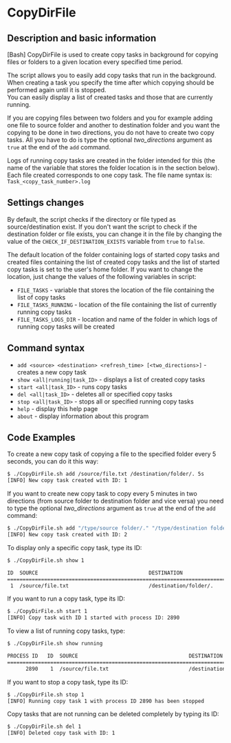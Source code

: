# CopyDirFile
## Description and basic information
 [Bash] CopyDirFile is used to create copy tasks in background for copying files or folders to a given location every specified time period.  
 
  The script allows you to easily add copy tasks that run in the background.  
  When creating a task you specify the time after which copying should be performed again until it is stopped.  
  You can easily display a list of created tasks and those that are currently running.  
  
  If you are copying files between two folders and you for example adding one file to source folder and another to destination folder and you want the copying to be done in two directions, you do not have to create two copy tasks. All you have to do is type the optional *two_directions* argument as `true` at the end of the `add` command.  
  
  Logs of running copy tasks are created in the folder intended for this (the name of the variable that stores the folder location is in the section below). Each file created corresponds to one copy task. The file name syntax is: `Task_<copy_task_number>.log`
  
## Settings changes
  By default, the script checks if the directory or file typed as source/destination exist. If you don't want the script to check if the destination folder or file exists, you can change it in the file by changing the value of the `CHECK_IF_DESTINATION_EXISTS` variable from `true` to `false`.  
  
  The default location of the folder containing logs of started copy tasks and created files containing the list of created copy tasks and the list of started copy tasks is set to the user's home folder. If you want to change the location, just change the values of the following variables in script:
  - `FILE_TASKS` - variable that stores the location of the file containing the list of copy tasks
  - `FILE_TASKS_RUNNING` - location of the file containing the list of currently running copy tasks
  - `FILE_TASKS_LOGS_DIR` - location and name of the folder in which logs of running copy tasks will be created
  
## Command syntax
  - `add <source> <destination> <refresh_time> [<two_directions>]`  - creates a new copy task
  - `show <all|running|task_ID>`  - displays a list of created copy tasks
  - `start <all|task_ID>`  - runs copy tasks
  - `del <all|task_ID>`  - deletes all or specified copy tasks
  - `stop <all|task_ID>`  - stops all or specified running copy tasks
  - `help`  - display this help page
  - `about`  - display information about this program
  
## Code Examples

  To create a new copy task of copying a file to the specified folder every 5 seconds, you can do it this way:
  
  ```sh
  $ ./CopyDirFile.sh add /source/file.txt /destination/folder/. 5s
  [INFO] New copy task created with ID: 1
  ```

  If you want to create new copy task to copy every 5 minutes in two directions (from source folder to destination folder and vice versa) you need to type the optional *two_directions* argument as `true` at the end of the `add` command:
  
  ```sh
  $ ./CopyDirFile.sh add "/type/source folder/." "/type/destination folder/." 5m true
  [INFO] New copy task created with ID: 2
  ```
  
  To display only a specific copy task, type its ID:
  
  ```sh
  $ ./CopyDirFile.sh show 1
  
 ID  SOURCE                                    DESTINATION                               REFRESH  TWO DIRECTION
===============================================================================================================
   1  /source/file.txt                          /destination/folder/.                          5s          false

  ```
  
  If you want to run a copy task, type its ID:
  
  ```sh
  $ ./CopyDirFile.sh start 1
  [INFO] Copy task with ID 1 started with process ID: 2890
  ```
  
  To view a list of running copy tasks, type:
  
  ```sh
  $ ./CopyDirFile.sh show running

PROCESS ID   ID  SOURCE                                    DESTINATION                               REFRESH  TWO DIRECTION
===========================================================================================================================
        2890    1  /source/file.txt                          /destination/folder/.                          5s          false

  ```
  
  If you want to stop a copy task, type its ID:
  
  ```sh
  $ ./CopyDirFile.sh stop 1
[INFO] Running copy task 1 with process ID 2890 has been stopped
  ```
  
  Copy tasks that are not running can be deleted completely by typing its ID:
  
  ```sh
  $ ./CopyDirFile.sh del 1
[INFO] Deleted copy task with ID: 1
  ```
